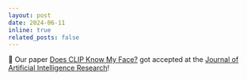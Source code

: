 ```yaml
---
layout: post
date: 2024-06-11
inline: true
related_posts: false
---
```

:tada: Our paper <a href="https://arxiv.org/abs/2209.07341">Does CLIP Know My Face?</a> got accepted at the <a href="https://www.jair.org/index.php/jair">Journal of Artificial Intelligence Research</a>!